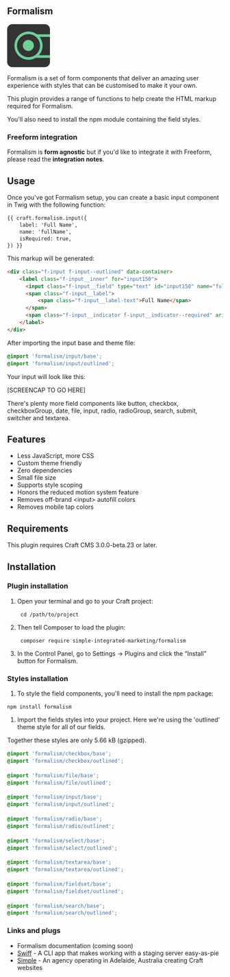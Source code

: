 ## Formalism

<img src="resources/img/plugin-hero.svg" width="100" />

Formalism is a set of form components that deliver an amazing user experience with styles that can be customised to make it your own.

This plugin provides a range of functions to help create the HTML markup required for Formalism. 

You'll also need to install the npm module containing the field styles. 

### Freeform integration

Formalism is **form agnostic** but if you'd like to integrate it with Freeform, please read the ****integration notes****.

## Usage

Once you've got Formalism setup, you can create a basic input component in Twig with the following function:

```twig
{{ craft.formalism.input({
    label: 'Full Name',
    name: 'fullName',
    isRequired: true,
}) }}
```

This markup will be generated:

```html
<div class="f-input f-input--outlined" data-container>
    <label class="f-input__inner" for="input150">
      <input class="f-input__field" type="text" id="input150" name="fullName" value="" required="required" data-field>
      <span class="f-input__label">
          <span class="f-input__label-text">Full Name</span>
      </span>
      <span class="f-input__indicator f-input__indicator--required" aria-hidden="true">*</span>
    </label>
</div>
```

After importing the input base and theme file:

```scss
@import 'formalism/input/base';
@import 'formalism/input/outlined';
```

Your input will look like this:

[SCREENCAP TO GO HERE]

There's plenty more field components like button, checkbox, checkboxGroup, date, file, input, radio, radioGroup, search, submit, switcher and textarea.

<!-- Take a look at the documentation for usage information. -->

## Features

- Less JavaScript, more CSS
- Custom theme friendly
- Zero dependencies
- Small file size
- Supports style scoping
- Honors the reduced motion system feature
- Removes off-brand \<input> autofill colors
- Removes mobile tap colors

## Requirements

This plugin requires Craft CMS 3.0.0-beta.23 or later.

## Installation

### Plugin installation

1. Open your terminal and go to your Craft project:

        cd /path/to/project

2. Then tell Composer to load the plugin:

        composer require simple-integrated-marketing/formalism

3. In the Control Panel, go to Settings → Plugins and click the “Install” button for Formalism.

### Styles installation

1. To style the field components, you'll need to install the npm package:

```shell
npm install formalism
```

1. Import the fields styles into your project. Here we're using the 'outlined' theme style for all of our fields.

Together these styles are only 5.66 kB (gzipped).

```scss
@import 'formalism/checkbox/base';
@import 'formalism/checkbox/outlined';

@import 'formalism/file/base';
@import 'formalism/file/outlined';

@import 'formalism/input/base';
@import 'formalism/input/outlined';

@import 'formalism/radio/base';
@import 'formalism/radio/outlined';

@import 'formalism/select/base';
@import 'formalism/select/outlined';

@import 'formalism/textarea/base';
@import 'formalism/textarea/outlined';

@import 'formalism/fieldset/base';
@import 'formalism/fieldset/outlined';

@import 'formalism/search/base';
@import 'formalism/search/outlined';
```

### Links and plugs

- Formalism documentation (coming soon)
- [Swiff](https://github.com/simple-integrated-marketing/swiff) - A CLI app that makes working with a staging server easy-as-pie
- [Simple](https://simple.com.au/) - An agency operating in Adelaide, Australia creating Craft websites
